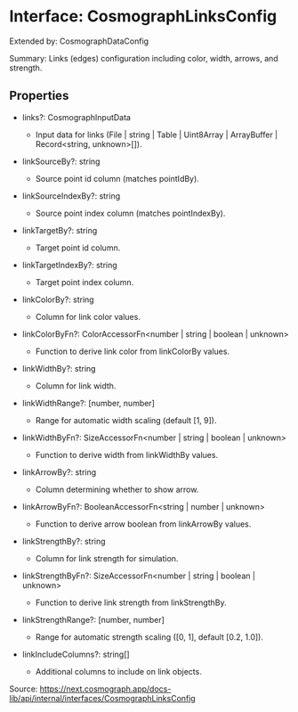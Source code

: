 # Interface: CosmographLinksConfig

Extended by: CosmographDataConfig

Summary: Links (edges) configuration including color, width, arrows, and strength.

## Properties

- links?: CosmographInputData
  - Input data for links (File | string | Table | Uint8Array | ArrayBuffer | Record<string, unknown>[]).

- linkSourceBy?: string
  - Source point id column (matches pointIdBy).

- linkSourceIndexBy?: string
  - Source point index column (matches pointIndexBy).

- linkTargetBy?: string
  - Target point id column.

- linkTargetIndexBy?: string
  - Target point index column.

- linkColorBy?: string
  - Column for link color values.

- linkColorByFn?: ColorAccessorFn<number | string | boolean | unknown>
  - Function to derive link color from linkColorBy values.

- linkWidthBy?: string
  - Column for link width.

- linkWidthRange?: [number, number]
  - Range for automatic width scaling (default [1, 9]).

- linkWidthByFn?: SizeAccessorFn<number | string | boolean | unknown>
  - Function to derive width from linkWidthBy values.

- linkArrowBy?: string
  - Column determining whether to show arrow.

- linkArrowByFn?: BooleanAccessorFn<string | number | unknown>
  - Function to derive arrow boolean from linkArrowBy values.

- linkStrengthBy?: string
  - Column for link strength for simulation.

- linkStrengthByFn?: SizeAccessorFn<number | string | boolean | unknown>
  - Function to derive link strength from linkStrengthBy.

- linkStrengthRange?: [number, number]
  - Range for automatic strength scaling ([0, 1], default [0.2, 1.0]).

- linkIncludeColumns?: string[]
  - Additional columns to include on link objects.

Source: https://next.cosmograph.app/docs-lib/api/internal/interfaces/CosmographLinksConfig
